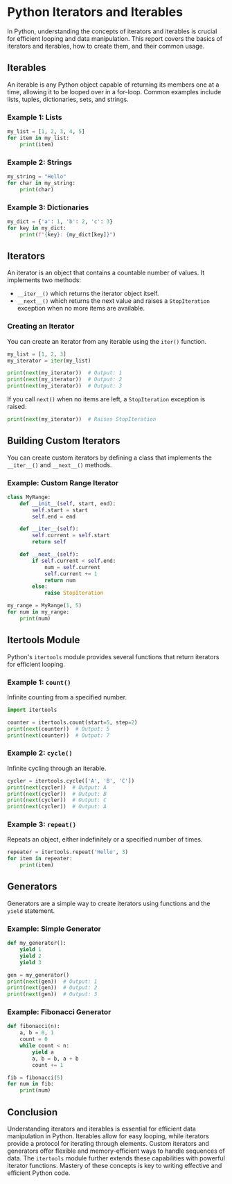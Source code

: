 # Python Iterators and Iterables

In Python, understanding the concepts of iterators and iterables is crucial for efficient looping and data manipulation. This report covers the basics of iterators and iterables, how to create them, and their common usage.

## Iterables

An iterable is any Python object capable of returning its members one at a time, allowing it to be looped over in a for-loop. Common examples include lists, tuples, dictionaries, sets, and strings.

### Example 1: Lists

```python
my_list = [1, 2, 3, 4, 5]
for item in my_list:
    print(item)
```

### Example 2: Strings

```python
my_string = "Hello"
for char in my_string:
    print(char)
```

### Example 3: Dictionaries

```python
my_dict = {'a': 1, 'b': 2, 'c': 3}
for key in my_dict:
    print(f"{key}: {my_dict[key]}")
```

## Iterators

An iterator is an object that contains a countable number of values. It implements two methods:
- `__iter__()` which returns the iterator object itself.
- `__next__()` which returns the next value and raises a `StopIteration` exception when no more items are available.

### Creating an Iterator

You can create an iterator from any iterable using the `iter()` function.

```python
my_list = [1, 2, 3]
my_iterator = iter(my_list)

print(next(my_iterator))  # Output: 1
print(next(my_iterator))  # Output: 2
print(next(my_iterator))  # Output: 3
```

If you call `next()` when no items are left, a `StopIteration` exception is raised.

```python
print(next(my_iterator))  # Raises StopIteration
```

## Building Custom Iterators

You can create custom iterators by defining a class that implements the `__iter__()` and `__next__()` methods.

### Example: Custom Range Iterator

```python
class MyRange:
    def __init__(self, start, end):
        self.start = start
        self.end = end

    def __iter__(self):
        self.current = self.start
        return self

    def __next__(self):
        if self.current < self.end:
            num = self.current
            self.current += 1
            return num
        else:
            raise StopIteration

my_range = MyRange(1, 5)
for num in my_range:
    print(num)
```

## Itertools Module

Python's `itertools` module provides several functions that return iterators for efficient looping.

### Example 1: `count()`

Infinite counting from a specified number.

```python
import itertools

counter = itertools.count(start=5, step=2)
print(next(counter))  # Output: 5
print(next(counter))  # Output: 7
```

### Example 2: `cycle()`

Infinite cycling through an iterable.

```python
cycler = itertools.cycle(['A', 'B', 'C'])
print(next(cycler))  # Output: A
print(next(cycler))  # Output: B
print(next(cycler))  # Output: C
print(next(cycler))  # Output: A
```

### Example 3: `repeat()`

Repeats an object, either indefinitely or a specified number of times.

```python
repeater = itertools.repeat('Hello', 3)
for item in repeater:
    print(item)
```

## Generators

Generators are a simple way to create iterators using functions and the `yield` statement.

### Example: Simple Generator

```python
def my_generator():
    yield 1
    yield 2
    yield 3

gen = my_generator()
print(next(gen))  # Output: 1
print(next(gen))  # Output: 2
print(next(gen))  # Output: 3
```

### Example: Fibonacci Generator

```python
def fibonacci(n):
    a, b = 0, 1
    count = 0
    while count < n:
        yield a
        a, b = b, a + b
        count += 1

fib = fibonacci(5)
for num in fib:
    print(num)
```

## Conclusion

Understanding iterators and iterables is essential for efficient data manipulation in Python. Iterables allow for easy looping, while iterators provide a protocol for iterating through elements. Custom iterators and generators offer flexible and memory-efficient ways to handle sequences of data. The `itertools` module further extends these capabilities with powerful iterator functions. Mastery of these concepts is key to writing effective and efficient Python code.